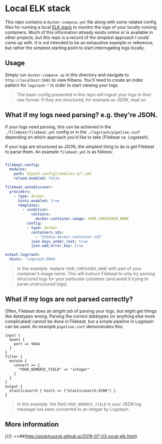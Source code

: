 # Local ELK stack
This repo contains a `docker-compose.yml` file along with some related config files for running a local [ELK stack](https://www.elastic.co/elk-stack) to monitor the logs of your locally running containers. Much of this information already exists online or is available in other projects, but this repo is a record of the simplest approach I could come up with. It is not intended to be an exhaustive example or reference, but rather the simplest starting point to start interrogating logs locally.

## Usage
Simply run `docker-compose up` in this directory and navigate to `http://localhost:5601` to view Kibana. You'll need to create an index pattern for `logstash-*` in order to start viewing your logs.

> The basic config presented in this repo will ingest your logs in their raw format. If they are structured, for example as JSON, read on.

## What if my logs need parsing? e.g. they're JSON.
If your logs need parsing, this can be achieved in the `./filebeat/filebeat.yml` config or in the `./logstash/pipeline.conf` depending on which approach you'd like to take (Filebeat vs. Logstash).

If your logs are structured as JSON, the simplest thing to do is get Filebeat to parse them. An example `filebeat.yml` is as follows:

```yml

filebeat.config:
  modules:
    path: ${path.config}/modules.d/*.yml
    reload.enabled: false

filebeat.autodiscover:
  providers:
    - type: docker
      hints.enabled: true
      templates:
        - condition:
            contains:
              docker.container.image: YOUR_CONTAINER_NAME 
          config:
          - type: docker
            containers.ids:
              - "${data.docker.container.id}"
            json.keys_under_root: true
            json.add_error_key: true

output.logstash:
  hosts: 'logstash:5044'
```

> In this example, replace `YOUR_CONTAINER_NAME` with part of your container's image name. This will instruct Filebeat to only try parsing structured logs for your particular container (and avoid it trying to parse unstructured logs).

## What if my logs are not parsed correctly?
Often, Filebeat does an *alright* job of parsing your logs, but might get things like datatypes wrong. Parsing the correct datatypes (or anything else more complicated) cannot be done in Filebeat, but a simple pipeline in Logstash can be used. An example `pipeline.conf` demonstrates this:

```
input {
  beats {
    port => 5044
  }
}
filter {
  mutate {
    convert => {
      "YOUR_NUMERIC_FIELD" => "integer"
    }
  }
}
output {
  elasticsearch { hosts => ["elasticsearch:9200"] }
}
```

> In this example, the field `YOUR_NUMERIC_FIELD` in your JSON log message has been converted to an integer by Logstash.

## More information
 [//]: <>##(http://andykuszyk.github.io/2019-07-03-local-elk.html).
